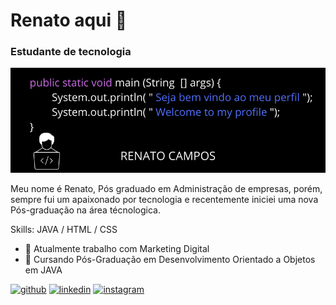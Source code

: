 # Renato aqui 👋
### Estudante de tecnologia
![Eterno estudante de tecnologia](https://github.com/renatocamp/renatocamp/blob/main/public%20class%20Test%20%7B%20public%20void%20main(String%5B%5D%20args)%7B%20System.out.println(Hello%20World)%3B%20%7D%20%7D.png)

Meu nome é Renato, Pós graduado em Administração de empresas, porém, sempre fui um apaixonado por tecnologia e recentemente iniciei uma nova Pós-graduação na área técnologica. 

Skills: JAVA / HTML / CSS

- 🔭 Atualmente trabalho com Marketing Digital 
- 🌱 Cursando Pós-Graduação em Desenvolvimento Orientado a Objetos em JAVA 


[<img src='https://cdn.jsdelivr.net/npm/simple-icons@3.0.1/icons/github.svg' alt='github' height='40'>](https://github.com/renatocamp)  [<img src='https://cdn.jsdelivr.net/npm/simple-icons@3.0.1/icons/linkedin.svg' alt='linkedin' height='40'>](https://www.linkedin.com/in/renatorcampos/)  [<img src='https://cdn.jsdelivr.net/npm/simple-icons@3.0.1/icons/instagram.svg' alt='instagram' height='40'>](https://www.instagram.com/renatorcampos/)  

